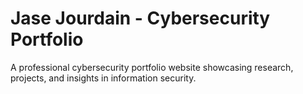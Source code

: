 # Jase Jourdain - Cybersecurity Portfolio

A professional cybersecurity portfolio website showcasing research, projects, and insights in information security.